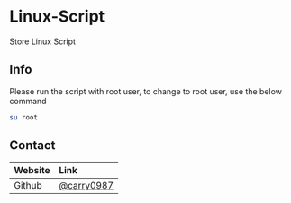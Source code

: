 # Linux-Script
Store Linux Script

## Info
Please run the script with root user, to change to root user, use the below command
```bash
su root
```

## Contact
| Website | Link |
| :--- | :--- |
| Github | [@carry0987](https://github.com/carry0987) |
